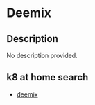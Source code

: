 # Deemix

## Description

No description provided.

## k8 at home search

- [deemix](https://nanne.dev/k8s-at-home-search/#/deemix)
